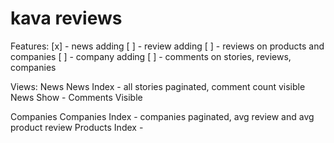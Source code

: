 kava reviews
============
Features:
[x] -  news adding
[ ] -  review adding
[ ] -  reviews on products and companies
[ ] -  company adding
[ ] -  comments on stories, reviews, companies

Views:
  News
    News Index - all stories paginated, comment count visible
    News Show - Comments Visible
  
  Companies
    Companies Index - companies paginated, avg review and avg product review
    Products Index - 
